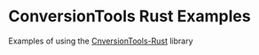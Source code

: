 # ConversionTools Rust Examples
Examples of using the [CnversionTools-Rust](https://github.com/WinsomeQuill/ConversionTools-Rust) library
